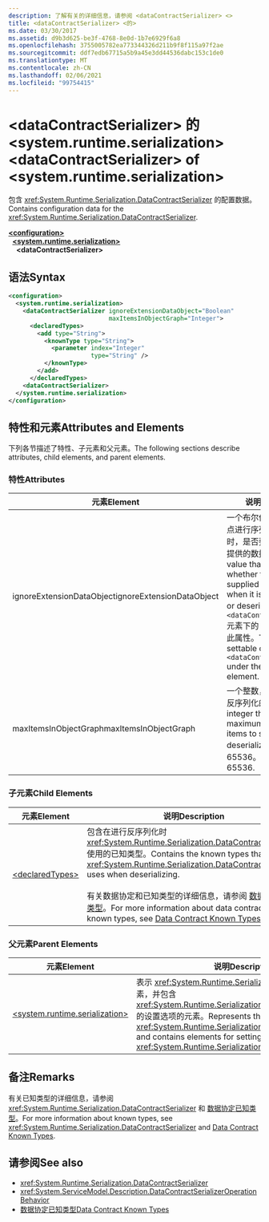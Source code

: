 ```yaml
---
description: 了解有关的详细信息，请参阅 <dataContractSerializer> <>
title: <dataContractSerializer> <的>
ms.date: 03/30/2017
ms.assetid: d9b3d625-be3f-4768-8e0d-1b7e6929f6a8
ms.openlocfilehash: 3755005782ea773344326d211b9f8f115a97f2ae
ms.sourcegitcommit: ddf7edb67715a5b9a45e3dd44536dabc153c1de0
ms.translationtype: MT
ms.contentlocale: zh-CN
ms.lasthandoff: 02/06/2021
ms.locfileid: "99754415"
---
```

# <a name="datacontractserializer-of-systemruntimeserialization"></a><span data-ttu-id="8808a-103">\<dataContractSerializer> 的 \<system.runtime.serialization></span><span class="sxs-lookup"><span data-stu-id="8808a-103">\<dataContractSerializer> of \<system.runtime.serialization></span></span>

<span data-ttu-id="8808a-104">包含 <xref:System.Runtime.Serialization.DataContractSerializer> 的配置数据。</span><span class="sxs-lookup"><span data-stu-id="8808a-104">Contains configuration data for the <xref:System.Runtime.Serialization.DataContractSerializer>.</span></span>  
  
[**\<configuration>**](../configuration-element.md)\
&nbsp;&nbsp;[**\<system.runtime.serialization>**](system-runtime-serialization.md)\
&nbsp;&nbsp;&nbsp;&nbsp;**\<dataContractSerializer>**  
  
## <a name="syntax"></a><span data-ttu-id="8808a-105">语法</span><span class="sxs-lookup"><span data-stu-id="8808a-105">Syntax</span></span>  
  
```xml  
<configuration>
  <system.runtime.serialization>
    <dataContractSerializer ignoreExtensionDataObject="Boolean"
                            maxItemsInObjectGraph="Integer">
      <declaredTypes>
        <add type="String">
          <knownType type="String">
            <parameter index="Integer"
                       type="String" />
          </knownType>
        </add>
      </declaredTypes>
    <dataContractSerializer>
  </system.runtime.serialization>
</configuration>
```  
  
## <a name="attributes-and-elements"></a><span data-ttu-id="8808a-106">特性和元素</span><span class="sxs-lookup"><span data-stu-id="8808a-106">Attributes and Elements</span></span>  

 <span data-ttu-id="8808a-107">下列各节描述了特性、子元素和父元素。</span><span class="sxs-lookup"><span data-stu-id="8808a-107">The following sections describe attributes, child elements, and parent elements.</span></span>  
  
### <a name="attributes"></a><span data-ttu-id="8808a-108">特性</span><span class="sxs-lookup"><span data-stu-id="8808a-108">Attributes</span></span>  
  
|<span data-ttu-id="8808a-109">元素</span><span class="sxs-lookup"><span data-stu-id="8808a-109">Element</span></span>|<span data-ttu-id="8808a-110">说明</span><span class="sxs-lookup"><span data-stu-id="8808a-110">Description</span></span>|  
|-------------|-----------------|  
|<span data-ttu-id="8808a-111">ignoreExtensionDataObject</span><span class="sxs-lookup"><span data-stu-id="8808a-111">ignoreExtensionDataObject</span></span>|<span data-ttu-id="8808a-112">一个布尔值，指定在对终结点进行序列化或反序列化时，是否要忽略由该终结点提供的数据。</span><span class="sxs-lookup"><span data-stu-id="8808a-112">A Boolean value that specifies whether to ignore data supplied by the endpoint when it is being serialized or deserialized.</span></span> <span data-ttu-id="8808a-113">只可对 `<dataContractSerializer>` 元素下的 `<behavior>` 设置此属性。</span><span class="sxs-lookup"><span data-stu-id="8808a-113">This attribute is settable only on the `<dataContractSerializer>` under the `<behavior>` element.</span></span>|  
|<span data-ttu-id="8808a-114">maxItemsInObjectGraph</span><span class="sxs-lookup"><span data-stu-id="8808a-114">maxItemsInObjectGraph</span></span>|<span data-ttu-id="8808a-115">一个整数，指定要序列化或反序列化的最大项数。</span><span class="sxs-lookup"><span data-stu-id="8808a-115">An integer that specifies the maximum number of items to serialize or deserialize.</span></span> <span data-ttu-id="8808a-116">此属性为 65536。</span><span class="sxs-lookup"><span data-stu-id="8808a-116">This attribute is 65536.</span></span>|  
  
### <a name="child-elements"></a><span data-ttu-id="8808a-117">子元素</span><span class="sxs-lookup"><span data-stu-id="8808a-117">Child Elements</span></span>  
  
|<span data-ttu-id="8808a-118">元素</span><span class="sxs-lookup"><span data-stu-id="8808a-118">Element</span></span>|<span data-ttu-id="8808a-119">说明</span><span class="sxs-lookup"><span data-stu-id="8808a-119">Description</span></span>|  
|-------------|-----------------|  
|[\<declaredTypes>](declaredtypes.md)|<span data-ttu-id="8808a-120">包含在进行反序列化时 <xref:System.Runtime.Serialization.DataContractSerializer> 使用的已知类型。</span><span class="sxs-lookup"><span data-stu-id="8808a-120">Contains the known types that the <xref:System.Runtime.Serialization.DataContractSerializer> uses when deserializing.</span></span><br /><br /> <span data-ttu-id="8808a-121">有关数据协定和已知类型的详细信息，请参阅 [数据协定已知类型](../../../wcf/feature-details/data-contract-known-types.md)。</span><span class="sxs-lookup"><span data-stu-id="8808a-121">For more information about data contracts and known types, see [Data Contract Known Types](../../../wcf/feature-details/data-contract-known-types.md).</span></span>|  
  
### <a name="parent-elements"></a><span data-ttu-id="8808a-122">父元素</span><span class="sxs-lookup"><span data-stu-id="8808a-122">Parent Elements</span></span>  
  
|<span data-ttu-id="8808a-123">元素</span><span class="sxs-lookup"><span data-stu-id="8808a-123">Element</span></span>|<span data-ttu-id="8808a-124">说明</span><span class="sxs-lookup"><span data-stu-id="8808a-124">Description</span></span>|  
|-------------|-----------------|  
|[\<system.runtime.serialization>](system-runtime-serialization.md)|<span data-ttu-id="8808a-125">表示 <xref:System.Runtime.Serialization> 命名空间节的根元素，并包含 <xref:System.Runtime.Serialization.DataContractSerializer> 的设置选项的元素。</span><span class="sxs-lookup"><span data-stu-id="8808a-125">Represents the root element for the <xref:System.Runtime.Serialization> namespace section and contains elements for setting options of the <xref:System.Runtime.Serialization.DataContractSerializer>.</span></span>|  
  
## <a name="remarks"></a><span data-ttu-id="8808a-126">备注</span><span class="sxs-lookup"><span data-stu-id="8808a-126">Remarks</span></span>  

 <span data-ttu-id="8808a-127">有关已知类型的详细信息，请参阅 <xref:System.Runtime.Serialization.DataContractSerializer> 和 [数据协定已知类型](../../../wcf/feature-details/data-contract-known-types.md)。</span><span class="sxs-lookup"><span data-stu-id="8808a-127">For more information about known types, see <xref:System.Runtime.Serialization.DataContractSerializer> and [Data Contract Known Types](../../../wcf/feature-details/data-contract-known-types.md).</span></span>  
  
## <a name="see-also"></a><span data-ttu-id="8808a-128">请参阅</span><span class="sxs-lookup"><span data-stu-id="8808a-128">See also</span></span>

- <xref:System.Runtime.Serialization.DataContractSerializer>
- <xref:System.ServiceModel.Description.DataContractSerializerOperationBehavior>
- [<span data-ttu-id="8808a-129">数据协定已知类型</span><span class="sxs-lookup"><span data-stu-id="8808a-129">Data Contract Known Types</span></span>](../../../wcf/feature-details/data-contract-known-types.md)
